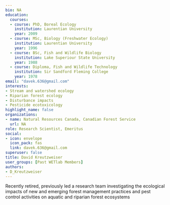 ```yaml
--- 
bio: NA
education:
  courses:
  - course: PhD, Boreal Ecology
    institution: Laurentian University
    year: 2009
  - course: MSc, Biology (Freshwater Ecology)
    institution: Laurentian University
    year: 1996
  - course: BSc, Fish and Wildlife Biology
    institution: Lake Superiour State University
    year: 1988
  - course: Diploma, Fish and Wildlife Technology
    institution: Sir Sandford Fleming College
    year: 1978
email: "davek.636@gmail.com"
interests:
- Stream and watershed ecology
- Riparian forest ecology
- Disturbance impacts
- Pesticide ecotoxicology
highlight_name: false
organizations:
- name: Natural Resources Canada, Canadian Forest Service
  url: NA
role: Research Scientist, Emeritus
social:
- icon: envelope
  icon_pack: fas
  link: davek.636@gmail.com
superuser: false
title: David Kreutzweiser
user_groups: [Past WETlab Members]
authors:
- D_Kreutzweiser
---
```






Recently retired, previously led a research team investigating the ecological impacts of new and emerging forest management practices and pest control activities on aquatic and riparian forest ecosystems


